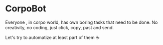 # CorpoBot

Everyone , in corpo world, has own boring tasks that need to be done.
No creativity, no coding, just click, copy, past and send.

Let's try to automatize at least part of them :coffee:
